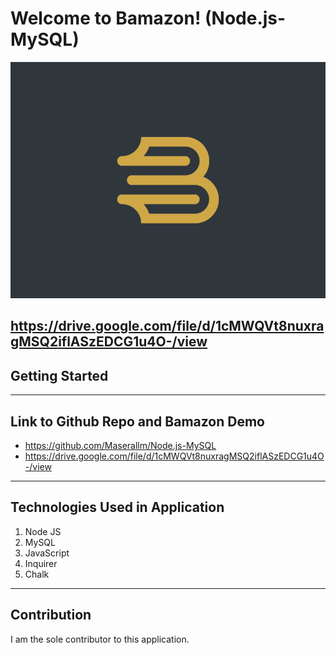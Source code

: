 # Welcome to Bamazon! (Node.js-MySQL)

![alt text](./bamazonlogo.png)

## https://drive.google.com/file/d/1cMWQVt8nuxragMSQ2iflASzEDCG1u4O-/view

## Getting Started

---

## Link to Github Repo and Bamazon Demo

- https://github.com/Maserallm/Node.js-MySQL
- https://drive.google.com/file/d/1cMWQVt8nuxragMSQ2iflASzEDCG1u4O-/view

---

## Technologies Used in Application

1. Node JS
2. MySQL
3. JavaScript
4. Inquirer
5. Chalk

---

## Contribution

I am the sole contributor to this application.
